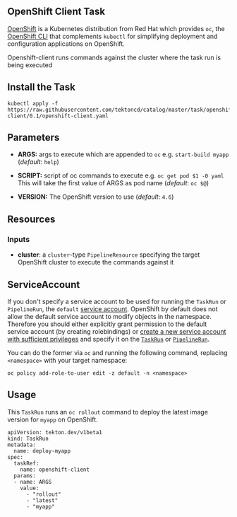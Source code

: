 ## OpenShift Client Task

[OpenShift](http://www.openshift.com) is a Kubernetes distribution from Red Hat which provides `oc`, the [OpenShift CLI](https://docs.openshift.com/container-platform/4.1/cli_reference/getting-started-cli.html) that complements `kubectl` for simplifying deployment and configuration applications on OpenShift.

Openshift-client runs commands against the cluster where the task run is being executed


## Install the Task
```
kubectl apply -f https://raw.githubusercontent.com/tektoncd/catalog/master/task/openshift-client/0.1/openshift-client.yaml
```

## Parameters

* **ARGS:** args to execute which are appended to `oc` e.g. `start-build myapp` (_default_: `help`)

* **SCRIPT:** script of oc commands to execute  e.g. `oc get pod $1 -0 yaml` This will take the first value of ARGS as pod name (_default_: `oc $@`)

* **VERSION:** The OpenShift version to use (_default_: `4.6`)

## Resources

### Inputs

* **cluster**: a `cluster`-type `PipelineResource` specifying the target OpenShift cluster to execute the commands against it

## ServiceAccount

If you don't specify a service account to be used for running the `TaskRun` or `PipelineRun`, the `default` [service account](https://kubernetes.io/docs/tasks/configure-pod-container/configure-service-account/#use-the-default-service-account-to-access-the-api-server). OpenShift by default does not allow the default service account to modify objects in the namespace. Therefore you should either explicitly grant permission to the default service account (by creating rolebindings) or [create a new service account with sufficient privileges](https://kubernetes.io/docs/reference/access-authn-authz/rbac/#service-account-permissions) and specify it on the [`TaskRun`](https://github.com/tektoncd/pipeline/blob/master/docs/taskruns.md#service-account) or [`PipelineRun`](https://github.com/tektoncd/pipeline/blob/master/docs/pipelineruns.md#service-account).

You can do the former via `oc` and running the following command, replacing `<namespace>` with your target namespace:
```
oc policy add-role-to-user edit -z default -n <namespace>
```

## Usage

This `TaskRun` runs an `oc rollout` command to deploy the latest image version for `myapp` on OpenShift.

```
apiVersion: tekton.dev/v1beta1
kind: TaskRun
metadata:
  name: deploy-myapp
spec:
  taskRef:
    name: openshift-client
  params:
  - name: ARGS
    value:
      - "rollout"
      - "latest"
      - "myapp"
```
